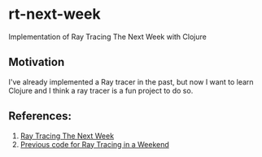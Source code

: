 # rt-next-week

Implementation of Ray Tracing The Next Week with Clojure

## Motivation

I've already implemented a Ray tracer in the past, but now I want to
learn Clojure and I think a ray tracer is a fun project to do so.

## References:

1. [Ray Tracing The Next Week](https://raytracing.github.io/books/RayTracingTheNextWeek.html)
2. [Previous code for Ray Tracing in a Weekend](https://github.com/ElHacker/rt-in-weekend-clojure)

